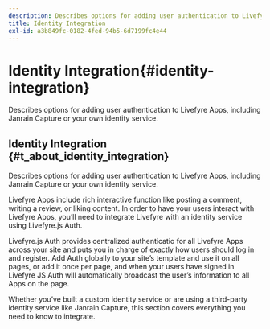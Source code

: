 ```yaml
---
description: Describes options for adding user authentication to Livefyre Apps, including Janrain Capture or your own identity service.
title: Identity Integration
exl-id: a3b849fc-0182-4fed-94b5-6d7199fc4e44
---
```

# Identity Integration{#identity-integration}

Describes options for adding user authentication to Livefyre Apps, including Janrain Capture or your own identity service.

## Identity Integration {#t_about_identity_integration}

Describes options for adding user authentication to Livefyre Apps, including Janrain Capture or your own identity service.

Livefyre Apps include rich interactive function like posting a comment, writing a review, or liking content. In order to have your users interact with Livefyre Apps, you’ll need to integrate Livefyre with an identity service using Livefyre.js Auth.

Livefyre.js Auth provides centralized authenticatio for all Livefyre Apps across your site and puts you in charge of exactly how users should log in and register. Add Auth globally to your site’s template and use it on all pages, or add it once per page, and when your users have signed in Livefyre JS Auth will automatically broadcast the user’s information to all Apps on the page.

Whether you’ve built a custom identity service or are using a third-party identity service like Janrain Capture, this section covers everything you need to know to integrate.
